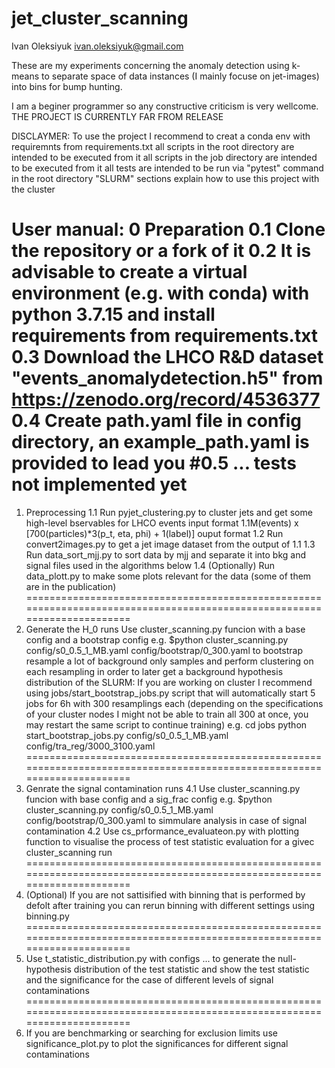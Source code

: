 # jet_cluster_scanning

Ivan Oleksiyuk
ivan.oleksiyuk@gmail.com

These are my experiments concerning the anomaly detection using k-means to separate space of data instances (I mainly focuse on jet-images) into bins for bump hunting.

I am a beginer programmer so any constructive criticism is very wellcome.
THE PROJECT IS CURRENTLY FAR FROM RELEASE

DISCLAYMER: 
To use the project I recommend to creat a conda env with requiremnts from requirements.txt
all scripts in the root directory are intended to be executed from it 
all scripts in the job directory are intended to be executed from it
all tests are intended to be run via "pytest" command in the root directory
"SLURM" sections explain how to use this project with the cluster


User manual:
0 Preparation
	0.1 Clone the repository or a fork of it
	0.2 It is advisable to create a virtual environment (e.g. with conda) with python 3.7.15 and install requirements from requirements.txt
	0.3 Download the LHCO R&D dataset "events_anomalydetection.h5" from https://zenodo.org/record/4536377
	0.4 Create path.yaml file in config directory, an example_path.yaml is provided to lead you
	#0.5 ... tests not implemented yet
========================================================================================================================
1. Preprocessing 
	1.1 Run pyjet_clustering.py 
		to cluster jets and get some high-level bservables for LHCO events 
		input format 1.1M(events) x [700(particles)*3(p_t, eta, phi) + 1(label)] 
		ouput format 
	1.2	Run convert2images.py 
		to get a jet image dataset from the output of 1.1
	1.3 Run data_sort_mjj.py 
		to sort data by mjj and separate it into bkg and signal files used in the algorithms below 
	1.4 (Optionally) Run data_plott.py 
		to make some plots relevant for the data (some of them are in the publication)
========================================================================================================================
2.	Generate the H_0 runs
	Use cluster_scanning.py funcion with a base config and a bootstrap config 
	e.g. $python cluster_scanning.py config/s0_0.5_1_MB.yaml config/bootstrap/0_300.yaml
	to bootstrap resample a lot of background only samples and perform clustering on each resampling in order to later get a background hypothesis distribution of the 
	SLURM: If you are working on cluster I recommend using jobs/start_bootstrap_jobs.py script that will automatically start 5 jobs for 6h with 300 resamplings each (depending on the specifications of your cluster nodes I might not be able to train all 300 at once, you may restart the same script to continue training) e.g.
	cd jobs
	python start_bootstrap_jobs.py config/s0_0.5_1_MB.yaml config/tra_reg/3000_3100.yaml
========================================================================================================================
3. Genrate the signal contamination runs
	4.1	Use cluster_scanning.py funcion with base config and a sig_frac config 
	e.g. $python cluster_scanning.py config/s0_0.5_1_MB.yaml config/bootstrap/0_300.yaml
	to simmulare analysis in case of signal contamination
	4.2	Use cs_prformance_evaluateon.py with plotting function to visualise the process of test statistic evaluation for a givec cluster_scanning run
========================================================================================================================
4. (Optional) If you are not sattisified with binning that is performed by defolt after training you can rerun binning with different settings using binning.py
========================================================================================================================
5. 	Use t_statistic_distribution.py with configs
	... 
	to generate the null-hypothesis distribution of the test statistic and show the test statistic and the significance for the case of different levels of signal contaminations
========================================================================================================================
6. If you are benchmarking or searching for exclusion limits use significance_plot.py to plot the significances for different signal contaminations